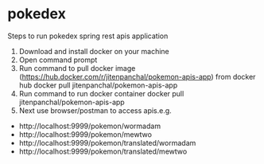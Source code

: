 # pokedex

Steps to run pokedex spring rest apis application

1. Download and install docker on your machine
2. Open command prompt 
3. Run command to pull docker image (https://hub.docker.com/r/jitenpanchal/pokemon-apis-app) from docker hub
   docker pull jitenpanchal/pokemon-apis-app
4. Run command to run docker container 
   docker pull jitenpanchal/pokemon-apis-app
5. Next use browser/postman to access apis.e.g. 
- http://localhost:9999/pokemon/wormadam
- http://localhost:9999/pokemon/mewtwo
- http://localhost:9999/pokemon/translated/wormadam
- http://localhost:9999/pokemon/translated/mewtwo
